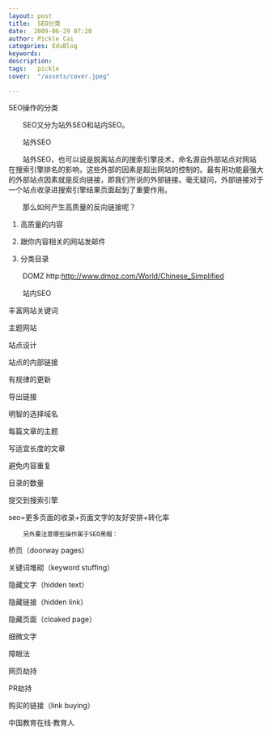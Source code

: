 ```yaml
---
layout: post  
title:  SEO分类  
date:  2009-06-29 07:20  
author: Pickle Cai  
categories: EduBlog  
keywords: 
description:   
tags:	pickle   
cover:  "/assets/cover.jpeg"  

---  
```

    
SEO操作的分类



　　SEO又分为站外SEO和站内SEO。 





 



　　站外SEO





　　站外SEO，也可以说是脱离站点的搜索引擎技术，命名源自外部站点对网站在搜索引擎排名的影响，这些外部的因素是超出网站的控制的。最有用功能最强大的外部站点因素就是反向链接，即我们所说的外部链接。毫无疑问，外部链接对于一个站点收录进搜索引擎结果页面起到了重要作用。



　　那么如何产生高质量的反向链接呢？







1. 高质量的内容 

2. 跟你内容相关的网站发邮件 

3. 分类目录

 





　　DOMZ http:http://www.dmoz.com/World/Chinese_Simplified 



 





　　站内SEO





丰富网站关键词 

主题网站 

站点设计 



站点的内部链接　　 



有规律的更新　　 



导出链接　　 

明智的选择域名 

每篇文章的主题 

写适宜长度的文章　　 



避免内容重复



目录的数量



提交到搜索引擎

seo=更多页面的收录+页面文字的友好安排+转化率

        另外要注意哪些操作属于SEO黑帽：





桥页（doorway pages） 

关键词堆砌（keyword stuffing） 

隐藏文字（hidden text） 

隐藏链接（hidden link） 

隐藏页面（cloaked page） 

细微文字 

障眼法 

网页劫持 

PR劫持 

购买的链接（link buying）

		    
 中国教育在线·教育人

